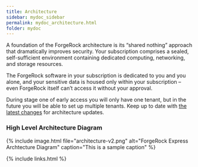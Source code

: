 ```yaml
---
title: Architecture
sidebar: mydoc_sidebar
permalink: mydoc_architecture.html
folder: mydoc
---
```


A foundation of the ForgeRock architecture is its “shared nothing” approach that dramatically improves security. Your subscription comprises a sealed, self-sufficient environment containing dedicated computing, networking, and storage resources.

The ForgeRock software in your subscription is dedicated to you and you alone, and your sensitive data is housed only within your subscription – even ForgeRock itself can’t access it without your approval.

During stage one of early access you will only have one tenant, but in the future you will be able to set up multiple tenants. Keep up to date with [the latest changes](my_doc_release_notes_10) for architecture updates.



### High Level Architecture Diagram


{% include image.html file="architecture-v2.png" alt="ForgeRock Express Archtecture Diagram" caption="This is a sample caption" %}



{% include links.html %}
